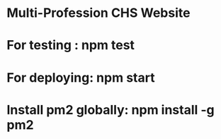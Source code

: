 # Multi-Profession CHS Website
# For testing : npm test
# For deploying: npm start
# Install pm2 globally: npm install -g pm2
 
